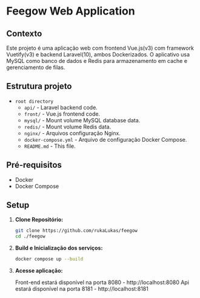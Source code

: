 # Feegow Web Application

## Contexto

Este projeto é uma aplicação web com frontend Vue.js(v3) com framework Vuetify(v3) e backend Laravel(10), ambos Dockerizados. O aplicativo usa MySQL como banco de dados e Redis para armazenamento em cache e gerenciamento de filas.

## Estrutura projeto

- `root directory`
  - `api/` - Laravel backend code.
  - `front/` - Vue.js frontend code.
  - `mysql/` - Mount volume MySQL database data.
  - `redis/` - Mount volume Redis data.
  - `nginx/` - Arquivos configuração Nginx.
  - `docker-compose.yml` - Arquivo de configuração Docker Compose.
  - `README.md` - This file.

## Pré-requisitos

- Docker
- Docker Compose

## Setup

1. **Clone Repositório:**

   ```bash
   git clone https://github.com/rukaLukas/feegow
   cd ./feegow
   ```

2. **Build e Inicialização dos serviços:**

    ```bash
    docker compose up --build
    ```

3. **Acesse aplicação:**

    Front-end estará disponível na porta 8080 - http://localhost:8080
    Api estará disponível na porta 8181 - http://localhost:8181